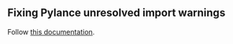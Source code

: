 ## Fixing Pylance unresolved import warnings

Follow [this documentation](https://github.com/microsoft/pylance-release/blob/main/TROUBLESHOOTING.md#unresolved-import-warnings).
